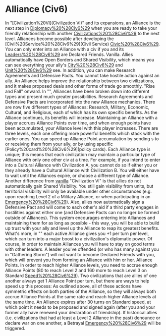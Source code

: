 # Alliance (Civ6)

In "[Civilization%20VI](Civilization VI)" and its expansions, an Alliance is the next step in [Diplomacy%20%28Civ6%29](diplomacy) when you are ready to take your friendly relationship with another [Civilizations%20%28Civ6%29](civilization) to the next level. Alliances become possible after developing the [Civil%20Service%20%28Civ6%29](Civil Service) [Civic%20%28Civ6%29](civic). You can only enter into an Alliance with a civ if you and its [Leaders%20%28Civ6%29](leader) are Declared Friends.
Vanilla.
Allies automatically have Open Borders and Shared Visibility, which means you can see everything your ally's [City%20%28Civ6%29](cities) and [Unit%20%28Civ6%29](units) see. In addition, you can make Research Agreements and Defensive Pacts. You cannot take hostile action against an ally.
An Alliance helps improve the relationship between two civilizations, and it makes proposed deals and other forms of trade go smoothly.
"Rise and Fall" onward.
In "", Alliances have been broken down into different types and present much greater possibilities. Research Agreements and Defensive Pacts are incorporated into the new Alliance mechanics.
There are now five different types of Alliances: Research, Military, Economic, Cultural, and Religious, each of which has its own specific benefits. As the Alliance continues, its benefits will increase. Maintaining an Alliance with a player accrues Alliance Points over time, and when enough points have been accumulated, your Alliance level with this player increases. There are three levels, each one offering more powerful benefits which stack with the earlier ones. You can speed up Alliance Point accumulation by sending s to or receiving them from your ally, or by using specific [Policy%20card%20%28Civ6%29](policy cards).
Each Alliance type is unique; this means that each civilization may maintain a particular type of Alliance with only one other civ at a time. For example, if you intend to enter into a Cultural Alliance with Civilization A, you cannot do so if either you or they already have a Cultural Alliance with Civilization B. You will either have to wait until the Alliances expire, or choose a different type of Alliance.
Another difference from [vanilla](vanilla) "Civilization VI" is that allies do not automatically gain Shared Visibility. You still gain visibility from units, but territorial visibility will only be available under other circumstances (e.g. upon reaching Level 2 of a Military Alliance, or when participating in an [Emergency%20%28Civ6%29](Emergency)). Also, allies now automatically sign a Defensive Pact and will come to each other's aid if a third party engages in hostilities against either one (and Defensive Pacts can no longer be formed outside of Alliances).
This system encourages entering into Alliances and maintaining them for as long as possible - this way, you will be able to build up trust with your ally and level up the Alliance to reap its greatest benefits. What's more, in "" each active Alliance gives you +1 per turn per level, which can turn into a major boost to a civilization's diplomatic power.
Of course, in order to maintain Alliances you will have to stay on good terms with other leaders. A leader you've offended (or who has many against you in "Gathering Storm") will not want to become Declared Friends with you, which will prevent you from forming an Alliance with him or her.
Alliance Points.
In order to reach higher Alliance levels, you need to accrue enough Alliance Points (80 to reach Level 2 and 160 more to reach Level 3 on Standard [Speed%20%28Civ6%29](speed)). Two civilizations that are allies of one another always get 1 Alliance Point per turn, but there are ways to help speed up this process:
As outlined above, all of these actions have symmetric effects on both parties of the Alliance, so they will always both accrue Alliance Points at the same rate and reach higher Alliance levels at the same time.
An Alliance expires after 30 turns on Standard speed, at which point it needs to be proposed and signed again (after you and your former ally have renewed your declaration of friendship). If historical allies (i.e. civilizations that had at least a Level 2 Alliance in the past) denounce or declare war on one another, a Betrayal [Emergency%20%28Civ6%29](Emergency) will be triggered.